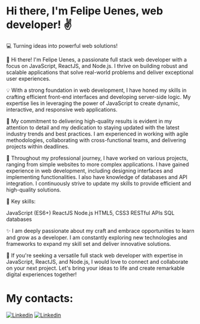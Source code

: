 # Hi there, I'm Felipe Uenes, web developer! ✌️

💻 Turning ideas into powerful web solutions!

🌟 Hi there! I'm Felipe Uenes, a passionate full stack web developer with a focus on JavaScript, ReactJS, and Node.js. I thrive on building robust and scalable applications that solve real-world problems and deliver exceptional user experiences.

💡 With a strong foundation in web development, I have honed my skills in crafting efficient front-end interfaces and developing server-side logic. My expertise lies in leveraging the power of JavaScript to create dynamic, interactive, and responsive web applications.

🎯 My commitment to delivering high-quality results is evident in my attention to detail and my dedication to staying updated with the latest industry trends and best practices. I am experienced in working with agile methodologies, collaborating with cross-functional teams, and delivering projects within deadlines.

💼 Throughout my professional journey, I have worked on various projects, ranging from simple websites to more complex applications. I have gained experience in web development, including designing interfaces and implementing functionalities. I also have knowledge of databases and API integration. I continuously strive to update my skills to provide efficient and high-quality solutions.

🔧 Key skills:

JavaScript (ES6+)
ReactJS
Node.js
HTML5, CSS3
RESTful APIs
SQL databases

✨ I am deeply passionate about my craft and embrace opportunities to learn and grow as a developer. I am constantly exploring new technologies and frameworks to expand my skill set and deliver innovative solutions.

📩 If you're seeking a versatile full stack web developer with expertise in JavaScript, ReactJS, and Node.js, I would love to connect and collaborate on your next project. Let's bring your ideas to life and create remarkable digital experiences together!

# My contacts:

[![Linkedin](https://img.shields.io/badge/LinkedIn-0077B5?style=for-the-badge&logo=linkedin&logoColor=white)](https://www.linkedin.com/in/felipe-uenes-3680a4216/)
[![Linkedin](https://img.shields.io/badge/WhatsApp-25D366?style=for-the-badge&logo=whatsapp&logoColor=white)](https://wa.me/5588998723234?text=Ol%C3%A1%21)
